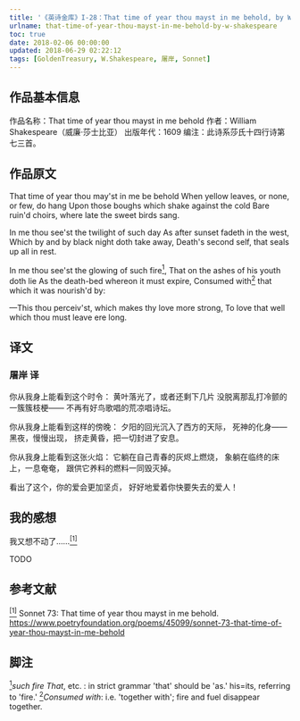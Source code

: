 ```yaml
---
title: '《英诗金库》I-28：That time of year thou mayst in me behold, by W. Shakespeare'
urlname: that-time-of-year-thou-mayst-in-me-behold-by-w-shakespeare
toc: true
date: 2018-02-06 00:00:00
updated: 2018-06-29 02:22:12
tags: [GoldenTreasury, W.Shakespeare, 屠岸, Sonnet]
---
```


## 作品基本信息

作品名称：That time of year thou mayst in me behold
作者：William Shakespeare（威廉·莎士比亚）
出版年代：1609
编注：此诗系莎氏十四行诗第七三首。

## 作品原文

That time of year thou may'st in me be behold
When yellow leaves, or none, or few, do hang
Upon those boughs which shake against the cold
Bare ruin'd choirs, where late the sweet birds sang.

In me thou see'st the twilight of such day
As after sunset fadeth in the west,
Which by and by black night doth take away,
Death's second self, that seals up all in rest.

In me thou see'st the glowing of such fire<a href="#note1" id="note1ref"><sup>1</sup></a>,
That on the ashes of his youth doth lie
As the death-bed whereon it must expire,
Consumed with<a href="#note2" id="note2ref"><sup>2</sup></a> that which it was nourish'd by:

—This thou perceiv'st, which makes thy love more strong,
To love that well which thou must leave ere long.

## 译文
### 屠岸 译
你从我身上能看到这个时令：
黄叶落光了，或者还剩下几片
没脱离那乱打冷颤的一簇簇枝梗——
不再有好鸟歌唱的荒凉唱诗坛。

你从我身上能看到这样的傍晚：
夕阳的回光沉入了西方的天际，
死神的化身——黑夜，慢慢出现，
挤走黄昏，把一切封进了安息。

你从我身上能看到这张火焰：
它躺在自己青春的灰烬上燃烧，
象躺在临终的床上，一息奄奄，
跟供它养料的燃料一同毁灭掉。

看出了这个，你的爱会更加坚贞，
好好地爱着你快要失去的爱人！

## 我的感想

我又想不动了……<a href="#bib1" id="bib1ref"><sup>[1]</sup></a>

TODO

## 参考文献
<a id="bib1" href="#bib1ref"><sup>[1]</sup></a> Sonnet 73: That time of year thou mayst in me behold. <https://www.poetryfoundation.org/poems/45099/sonnet-73-that-time-of-year-thou-mayst-in-me-behold>

## 脚注
<a id="note1" href="#note1ref"><sup>1</sup></a>*such fire That*, etc. : in strict grammar 'that' should be 'as.' his=its, referring to 'fire.'
<a id="note2" href="#note2ref"><sup>2</sup></a>*Consumed with*: i.e. 'together with'; fire and fuel disappear together.
